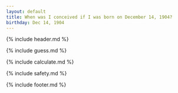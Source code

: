 ```yaml
---
layout: default
title: When was I conceived if I was born on December 14, 1904?
birthday: Dec 14, 1904
---
```


{% include header.md %}

{% include guess.md %}

{% include calculate.md %}

{% include safety.md %}

{% include footer.md %}



